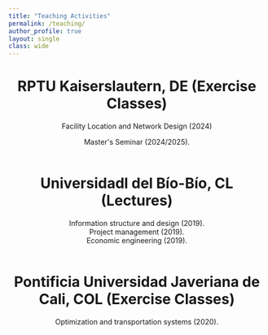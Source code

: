 ```yaml
---
title: "Teaching Activities"
permalink: /teaching/
author_profile: true
layout: single
class: wide
---
```


<header>
  <h1>RPTU Kaiserslautern, DE (Exercise Classes)</h1>
  
Facility Location and Network Design (2024)<br>

Master's Seminar (2024/2025).

</header>


<header>
  <h1>Universidadl del Bío-Bío, CL (Lectures) </h1>
  Information structure and design (2019).<br>
  Project management (2019).<br>
  Economic engineering (2019).
</header>

<header>
  <h1>Pontificia Universidad Javeriana de Cali, COL (Exercise Classes)</h1>
  Optimization and transportation systems (2020).
  
</header>


